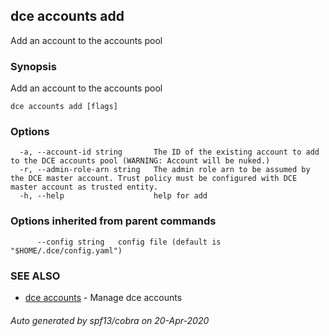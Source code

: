 ## dce accounts add

Add an account to the accounts pool

### Synopsis

Add an account to the accounts pool

```
dce accounts add [flags]
```

### Options

```
  -a, --account-id string       The ID of the existing account to add to the DCE accounts pool (WARNING: Account will be nuked.)
  -r, --admin-role-arn string   The admin role arn to be assumed by the DCE master account. Trust policy must be configured with DCE master account as trusted entity.
  -h, --help                    help for add
```

### Options inherited from parent commands

```
      --config string   config file (default is "$HOME/.dce/config.yaml")
```

### SEE ALSO

* [dce accounts](dce_accounts.md)	 - Manage dce accounts

###### Auto generated by spf13/cobra on 20-Apr-2020
